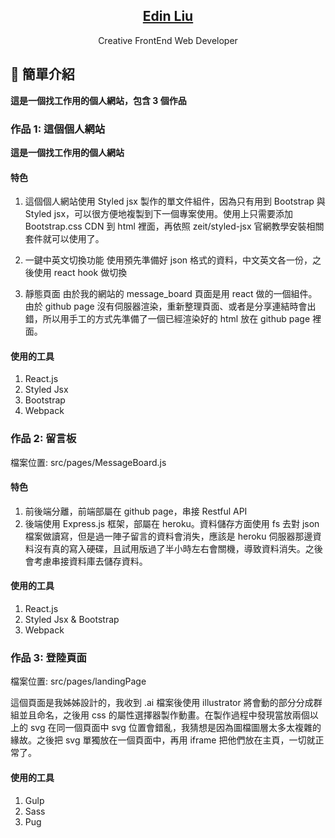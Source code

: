 <p align="center">
  <a href="https://edinliu.github.io/">
    <h2 align="center">Edin Liu</h2>
  </a>
</p> 
<p align="center">Creative FrontEnd Web Developer</p>

## :rocket: 簡單介紹

**這是一個找工作用的個人網站，包含 3 個作品**

### 作品 1: 這個個人網站

**這是一個找工作用的個人網站**

#### 特色

1. 這個個人網站使用 Styled jsx 製作的單文件組件，因為只有用到 Bootstrap 與 Styled jsx，可以很方便地複製到下一個專案使用。使用上只需要添加 Bootstrap.css CDN 到 html 裡面，再依照 zeit/styled-jsx 官網教學安裝相關套件就可以使用了。

2. 一鍵中英文切換功能 使用預先準備好 json 格式的資料，中文英文各一份，之後使用 react hook 做切換

3. 靜態頁面
   由於我的網站的 message_board 頁面是用 react 做的一個組件。由於 github page 沒有伺服器渲染，重新整理頁面、或者是分享連結時會出錯，所以用手工的方式先準備了一個已經渲染好的 html 放在 github page 裡面。

#### 使用的工具

1. React.js
2. Styled Jsx
3. Bootstrap
4. Webpack

### 作品 2: 留言板

檔案位置: src/pages/MessageBoard.js

#### 特色

1. 前後端分離，前端部屬在 github page，串接 Restful API
2. 後端使用 Express.js 框架，部屬在 heroku。資料儲存方面使用 fs 去對 json 檔案做讀寫，但是過一陣子留言的資料會消失，應該是 heroku 伺服器那邊資料沒有真的寫入硬碟，且試用版過了半小時左右會關機，導致資料消失。之後會考慮串接資料庫去儲存資料。

#### 使用的工具

1. React.js
2. Styled Jsx & Bootstrap
3. Webpack

### 作品 3: 登陸頁面

檔案位置: src/pages/landingPage

這個頁面是我姊姊設計的，我收到 .ai 檔案後使用 illustrator 將會動的部分分成群組並且命名，之後用 css 的屬性選擇器製作動畫。在製作過程中發現當放兩個以上的 svg 在同一個頁面中 svg 位置會錯亂，我猜想是因為圖檔圖層太多太複雜的緣故。之後把 svg 單獨放在一個頁面中，再用 iframe 把他們放在主頁，一切就正常了。

#### 使用的工具

1. Gulp
2. Sass
3. Pug
